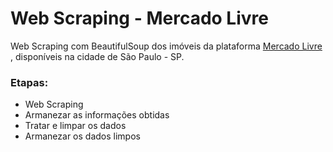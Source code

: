 # Web Scraping - Mercado Livre

Web Scraping com BeautifulSoup dos imóveis da plataforma [Mercado Livre](https://imoveis.mercadolivre.com.br/aluguel/) , disponíveis na cidade de São Paulo - SP.

### Etapas:

* Web Scraping
* Armanezar as informações obtidas
* Tratar e limpar os dados
* Armanezar os dados limpos
